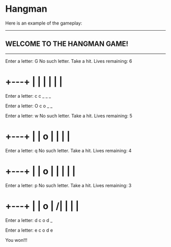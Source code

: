 # Hangman

Here is an example of the gameplay:

------------------------------
 WELCOME TO THE HANGMAN GAME!
------------------------------
        

_ _ _ _        
Enter a letter:  G
No such letter. Take a hit.
Lives remaining: 6


   +---+
   |   |
       |
       |
       |
       |
  =========

Enter a letter:  c
c _ _ _


Enter a letter:  O
c o _ _


Enter a letter:  w
No such letter. Take a hit.
Lives remaining: 5


   +---+
   |   |
   o   |
       |
       |
       |
 =========

Enter a letter:  q
No such letter. Take a hit.
Lives remaining: 4


   +---+
   |   |
   o   |
   |   |
       |
       |
 =========

Enter a letter:  p
No such letter. Take a hit.
Lives remaining: 3


   +---+
   |   |
   o   |
  /|   |
       |
       |
 =========

Enter a letter:  d
c o d _


Enter a letter:  e
c o d e


You won!!!
